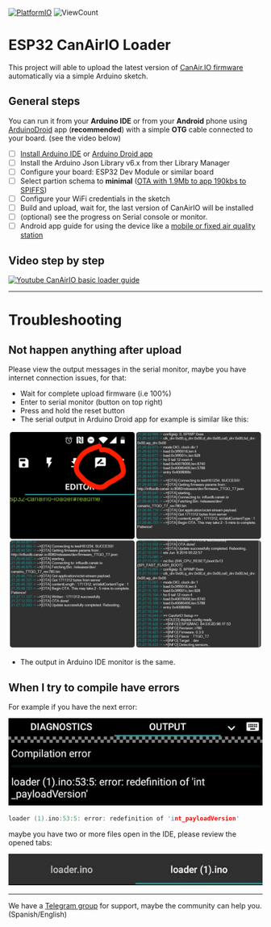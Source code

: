 [![PlatformIO](https://github.com/hpsaturn/esp32-canairio-loader/workflows/PlatformIO/badge.svg)](https://github.com/hpsaturn/esp32-canairio-loader/actions/) ![ViewCount](https://views.whatilearened.today/views/github/hpsaturn/esp32-canairio-loader.svg) 


# ESP32 CanAirIO Loader

This project will able to upload the latest version of [CanAir.IO firmware](https://github.com/kike-canaries/canairio_firmware#canairio-firmware)
automatically via a simple Arduino sketch.

## General steps

You can run it from your **Arduino IDE** or from your **Android** phone
using [ArduinoDroid](https://play.google.com/store/apps/details?id=name.antonsmirnov.android.arduinodroid2&hl=en&gl=US)
app (**recommended**) with a simple **OTG** cable connected to your board. (see the video below)

- [ ] [Install Arduino IDE](https://www.youtube.com/watch?v=wNtGHCrO7E4) or [Arduino Droid app](https://play.google.com/store/apps/details?id=name.antonsmirnov.android.arduinodroid2&hl=en&gl=US)
- [ ] Install the Arduino Json Library v6.x from ther Library Manager
- [ ] Configure your board: ESP32 Dev Module or similar board
- [ ] Select partion schema to **minimal** ([OTA with 1.9Mb to app 190kbs to SPIFFS](https://codeblog.dotsandbrackets.com/arduino-cli-partition-scheme/))
- [ ] Configure your WiFi credentials in the sketch
- [ ] Build and upload, wait for, the last version of CanAirIO will be installed
- [ ] (optional) see the progress on Serial console or monitor.
- [ ] Android app guide for using the device like a [mobile or fixed air quality station](https://github.com/kike-canaries/canairio_firmware/blob/master/README.md#android-canairio-app)

## Video step by step 

[![Youtube CanAirIO basic loader guide](http://img.youtube.com/vi/FjfGdnTk-rc/0.jpg)](http://www.youtube.com/watch?v=FjfGdnTk-rc "Youtube CanAirIO basic loader guide")

---

# Troubleshooting

## Not happen anything after upload

Please view the output messages in the serial monitor, maybe you have internet connection issues, for that:

- Wait for complete upload firmware (i.e 100%)
- Enter to serial monitor (button on top right)
- Press and hold the reset button 
- The serial output in Arduino Droid app for example is similar like this:

![serial monitor output example](images/troubleshooting00.jpg)

- The output in Arduino IDE monitor is the same.

## When I try to compile have errors

For example if you have the next error:

![serial monitor output example](images/troubleshooting01.jpg)

```cpp
loader (1).ino:53:5: error: redefinition of 'int_payloadVersion'
```

maybe you have two or more files open in the IDE, please review the opened tabs:

![serial monitor output example](images/troubleshooting02.jpg)

---

We have a [Telegram group](https://t.me/canairio) for support, maybe the community can help you. (Spanish/English)
